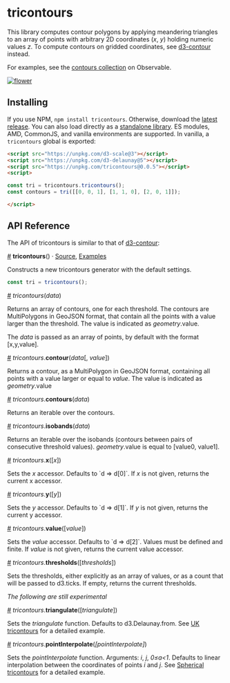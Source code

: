 # tricontours

This library computes contour polygons by applying meandering triangles to an array of points with arbitrary 2D coordinates (_x_, _y_) holding numeric values _z_. To compute contours on gridded coordinates, see [d3-contour](https://github.com/d3/d3-contour) instead.

For examples, see the [contours collection](https://observablehq.com/collection/@fil/contours) on Observable.

[![flower](https://gist.githubusercontent.com/Fil/3eb6ad8e16a83a65c1e86ec8d02e8ed9/raw/a5b25440875f9b2f8d60193c9bd59348ea838571/thumbnail.png)](https://blockbuilder.org/Fil/3eb6ad8e16a83a65c1e86ec8d02e8ed9)

## Installing

If you use NPM, `npm install tricontours`. Otherwise, download the [latest release](https://github.com/Fil/tricontours/releases/latest). You can also load directly as a [standalone library](https://cdn.jsdelivr.net/npm/tricontours). ES modules, AMD, CommonJS, and vanilla environments are supported. In vanilla, a `tricontours` global is exported:

```html
<script src="https://unpkg.com/d3-scale@3"></script>
<script src="https://unpkg.com/d3-delaunay@5"></script>
<script src="https://unpkg.com/tricontours@0.0.5"></script>
<script>

const tri = tricontours.tricontours();
const contours = tri([[0, 0, 1], [1, 1, 0], [2, 0, 1]]);

</script>
```

## API Reference

The API of tricontours is similar to that of [d3-contour](https://github.com/d3/d3-contour):

<a href="#tricontours" name="tricontours">#</a> <b>tricontours</b>() · [Source](https://github.com/Fil/tricontours/blob/master/src/tricontours.js), [Examples](https://observablehq.com/collection/@fil/contours)

Constructs a new tricontours generator with the default settings.

```js
const tri = tricontours();
```


<a href="#_tricontours" name="_tricontours">#</a> _tricontours_(_data_)

Returns an array of contours, one for each threshold. The contours are MultiPolygons in GeoJSON format, that contain all the points with a value larger than the threshold. The value is indicated as _geometry_.value.

The _data_ is passed as an array of points, by default with the format [x,y,value].

<a href="#contour" name="contour">#</a> _tricontours_.<b>contour</b>(_data_[, _value_])

Returns a contour, as a MultiPolygon in GeoJSON format, containing all points with a value larger or equal to _value_. The value is indicated as _geometry_.value 

<a href="#contours" name="contours">#</a> _tricontours_.<b>contours</b>(_data_)

Returns an iterable over the contours.

<a href="#isobands" name="isobands">#</a> _tricontours_.<b>isobands</b>(_data_)

Returns an iterable over the isobands (contours between pairs of consecutive threshold values). _geometry_.value is equal to [value0, value1].

<a href="#x" name="x">#</a> _tricontours_.<b>x</b>([_x_])

Sets the *x* accessor. Defaults to \`d => d[0]\`. If _x_ is not given, returns the current x accessor.

<a href="#y" name="y">#</a> _tricontours_.<b>y</b>([_y_])

Sets the *y* accessor. Defaults to \`d => d[1]\`. If _y_ is not given, returns the current y accessor.

<a href="#value" name="value">#</a>  _tricontours_.<b>value</b>([_value_])

Sets the *value* accessor. Defaults to \`d => d[2]\`. Values must be defined and finite. If _value_ is not given, returns the current value accessor.

<a href="#thresholds" name="thresholds">#</a>  _tricontours_.<b>thresholds</b>([_thresholds_])

Sets the thresholds, either explicitly as an array of values, or as a count that will be passed to d3.ticks. If empty, returns the current thresholds.


_The following are still experimental_

<a href="#triangulate" name="triangulate">#</a>  _tricontours_.<b>triangulate</b>([_triangulate_])

Sets the *triangulate* function. Defaults to d3.Delaunay.from. See [UK tricontours](https://observablehq.com/d/b8bf49a3048a6f3d) for a detailed example.

<a href="#pointInterpolate" name="pointInterpolate">#</a> _tricontours_.<b>pointInterpolate</b>(_[pointInterpolate]_)

Sets the *pointInterpolate* function. Arguments: *i*, *j*, *0≤a<1*. Defaults to linear interpolation between the coordinates of points *i* and *j*. See [Spherical tricontours](https://observablehq.com/d/fa704c04f1a3de6a) for a detailed example.
